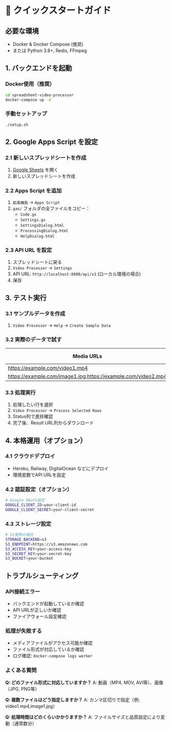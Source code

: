 # 🚀 クイックスタートガイド

## 必要な環境
- Docker & Docker Compose (推奨)
- または Python 3.8+, Redis, FFmpeg

## 1. バックエンドを起動

### Docker使用（推奨）
```bash
cd spreadsheet-video-processor
docker-compose up -d
```

### 手動セットアップ
```bash
./setup.sh
```

## 2. Google Apps Script を設定

### 2.1 新しいスプレッドシートを作成
1. [Google Sheets](https://sheets.google.com) を開く
2. 新しいスプレッドシートを作成

### 2.2 Apps Script を追加
1. `拡張機能` → `Apps Script`
2. `gas/` フォルダの全ファイルをコピー：
   - `Code.gs`
   - `Settings.gs`
   - `SettingsDialog.html`
   - `ProcessingDialog.html`
   - `HelpDialog.html`

### 2.3 API URL を設定
1. スプレッドシートに戻る
2. `Video Processor` → `Settings`
3. API URL: `http://localhost:8000/api/v1` (ローカル環境の場合)
4. 保存

## 3. テスト実行

### 3.1 サンプルデータを作成
1. `Video Processor` → `Help` → `Create Sample Data`

### 3.2 実際のデータで試す
| Media URLs | Duration (seconds) | Status | Result URL |
|------------|-------------------|---------|------------|
| https://example.com/video1.mp4 | 5 | | |
| https://example.com/image1.jpg,https://example.com/video2.mp4 | 3,7 | | |

### 3.3 処理実行
1. 処理したい行を選択
2. `Video Processor` → `Process Selected Rows`
3. Status列で進捗確認
4. 完了後、Result URL列からダウンロード

## 4. 本格運用（オプション）

### 4.1 クラウドデプロイ
- Heroku, Railway, DigitalOcean などにデプロイ
- 環境変数でAPI URLを設定

### 4.2 認証設定（オプション）
```bash
# Google OAuth設定
GOOGLE_CLIENT_ID=your-client-id
GOOGLE_CLIENT_SECRET=your-client-secret
```

### 4.3 ストレージ設定
```bash
# S3使用の場合
STORAGE_BACKEND=s3
S3_ENDPOINT=https://s3.amazonaws.com
S3_ACCESS_KEY=your-access-key
S3_SECRET_KEY=your-secret-key
S3_BUCKET=your-bucket
```

## トラブルシューティング

### API接続エラー
- バックエンドが起動しているか確認
- API URLが正しいか確認
- ファイアウォール設定確認

### 処理が失敗する
- メディアファイルがアクセス可能か確認
- ファイル形式が対応しているか確認
- ログ確認: `docker-compose logs worker`

### よくある質問
**Q: どのファイル形式に対応していますか？**
A: 動画（MP4, MOV, AVI等）、画像（JPG, PNG等）

**Q: 複数ファイルはどう指定しますか？**
A: カンマ区切りで指定（例: video1.mp4,image1.jpg）

**Q: 処理時間はどのくらいかかりますか？**
A: ファイルサイズと品質設定により変動（通常数分）